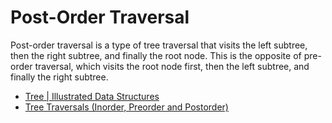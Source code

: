 # Post-Order Traversal

Post-order traversal is a type of tree traversal that visits the left subtree, then the right subtree, and finally the root node. This is the opposite of pre-order traversal, which visits the root node first, then the left subtree, and finally the right subtree.

- [Tree | Illustrated Data Structures](https://www.youtube.com/watch?v=S2W3SXGPVyU)
- [Tree Traversals (Inorder, Preorder and Postorder)](https://www.geeksforgeeks.org/tree-traversals-inorder-preorder-and-postorder/)

